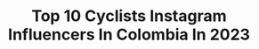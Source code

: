 ---
title: Top 10 Cyclists Instagram Influencers In Colombia In 2023
description: >-
  Find top cyclists Instagram influencers in Colombia in 2023. Most popular hashtags: #cycling #cyclinglife #ciclismo #cyclist.
platform: Instagram
hits: 16
text_top: See the top-rated Instagram profiles on inBeat.
text_bottom: inBeat aggregates 16 Instagram influencers like this in Colombia for you to contact.
profiles:
  - username: "carolinafrancov"
    fullname: >-
      Carolina Franco Villegas
    bio: >-
      ●•Social Media Communicator ●•Singer ●•Model ●•Cyclist 》From Medellín, Colombia 》carolina.franco.villegas@gmail.com
    location: "Colombia"
    followers: 64316
    engagement: 540
    commentsToLikes: 0.058125
    id: ck5bwvxkemiqi0i11a3j02jli
    verified: false
    hashtags: "#cyclinglife, #ciclismo, #gorigogooficial, #cycling"
  - username: "caroamayac"
    fullname: >-
      C A R O L I N A  A M A Y A
    bio: >-
      Amateur cyclist 🚲 🇨🇴 Ruta ⛰Mtb Fashion designer 👚✂️ @carolinaamayac
    location: "Colombia"
    followers: 57879
    engagement: 227
    commentsToLikes: 0.030542
    id: ck14hx0ntck8t0i191jawclxe
    verified: false
    hashtags: "#cyclingwomen, #wearetifosi, #colombiabike, #bestcyclingkits"
  - username: "verona92"
    fullname: >-
      Carlos Verona
    bio: >-
      🔹Pro-cyclist for @movistar_team 🚲 👧🏼 Berta👦🏼 Leo 👶🏻 Nina ❤️ @estherfcasasola
    location: "Colombia"
    followers: 81811
    engagement: 655
    commentsToLikes: 0.012933
    id: ck6tmdibf7n570j7184bpdd8l
    verified: true
    hashtags: "#rodamosjuntos, #veronavlog, #feedyourdreams, #lavuelta20"
  - username: "taty8a"
    fullname: >-
      𝗧𝗮𝘁𝗶𝗮𝗻𝗮 𝗦á𝗻𝗰𝗵𝗲𝘇
    bio: >-
      🇨🇴 Colombiana @kafitt.oficial 🥇𝘊𝘙𝘐 𝘔𝘢𝘴𝘵𝘦𝘳 2015 🥇ℓ'єтαρє 2018 🥇𝘎𝘳𝘢𝘯 𝘍𝘰𝘯𝘥𝘰 𝘊𝘪𝘶𝘥𝘢𝘥 𝘔𝘶𝘴𝘪𝘤𝘢𝘭 👩🏼‍💻 Matemática y Estadística ❤️ Felicidad 🚲
    location: "Colombia"
    followers: 37935
    engagement: 225
    commentsToLikes: 0.034279
    id: ckaoxz179fctj0i78nms5y3dy
    verified: false
    hashtags: "#bicicleta, #cyclinglife, #mtb, #bikelife"
  - username: "anngelicamol"
    fullname: >-
      Angelica Maria Ocampo Lopez
    bio: >-
      Ciclista aficionada Sunglasses @gfny_world Oval Chainring @absoluteblack.cc Ing Industrial PMP Certified Green Belt Lean Service
    location: "Colombia"
    followers: 45146
    engagement: 231
    commentsToLikes: 0.021694
    id: ck8tcbxbkyzfc0j78jo2gledp
    verified: false
    hashtags: "#happyday, #bikelife, #monday, #bici"
  - username: "juantobon1"
    fullname: >-
      Juan Tobon
    bio: >-
      • Strava: Juan Tobon. • Ingeniero Civil. • @bicistore_co @bicistore_medellin
    location: "Colombia"
    followers: 14233
    engagement: 910
    commentsToLikes: 0.024590
    id: ck5zs17thxmpe0i14zx3hzfcx
    verified: false
    hashtags: "#ride, #bicycle, #cyclingshots, #bicicleta"
  - username: "juancho0313"
    fullname: >-
      Juan Vanegas
    bio: >-
      Ciclista Aficionado 🚴‍♂️ Administrador de Empresas 👨‍💻 Medellín 🇨🇴 @ciclista_scalatore
    location: "Colombia"
    followers: 11983
    engagement: 836
    commentsToLikes: 0.019206
    id: ckaozjr8mm6yg0i7891cmkcpp
    verified: false
    hashtags: "#roadbike, #cyclistlife, #ciclismo, #wahooroam"
  - username: "jserpa01"
    fullname: >-
      Jose Serpa
    bio: >-
      Ciclista profesional #joseserpa
    location: "Colombia"
    followers: 23663
    engagement: 239
    commentsToLikes: 0.045416
    id: ck6ue49r8oqx60j71bxgo5yxa
    verified: true
    hashtags: "#repost, #ciclismo, #morelifecycling, #cyclist"
  - username: "alexa.kstro"
    fullname: >-
      Alexa Castro
    bio: >-
      Cycling Lover🇨🇴 Ciclista Amateur Ruta/MTB 🔺embajadora oficial®️ @gorigogooficial Team🔥 Adm Neg/E.Finanz/E.Comex👩🏼‍💻 CM @edgar.mateo1
    location: "Colombia"
    followers: 42132
    engagement: 818
    commentsToLikes: 0.033558
    id: ck5hmy0semuar0i113wby51al
    verified: false
    hashtags: "#cyclinggirls, #ruteros, #roadbike, #bikequeens"
  - username: "xiomy.guerrero"
    fullname: >-
      Xiomy Guerrero
    bio: >-
      Un pedacito de mi vida en fotos 📸
    location: "Colombia"
    followers: 86130
    engagement: 517
    commentsToLikes: 0.010793
    id: ck5hmy1scmuc00i114g6conxg
    verified: true
    hashtags: "#biciwoman, #bikelife, #womenriders, #pedaleando"
---
